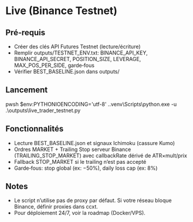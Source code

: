 Live (Binance Testnet)
======================

Pré‑requis
----------
- Créer des clés API Futures Testnet (lecture/écriture)
- Remplir outputs/TESTNET_ENV.txt: BINANCE_API_KEY, BINANCE_API_SECRET, POSITION_SIZE, LEVERAGE, MAX_POS_PER_SIDE, garde‑fous
- Vérifier BEST_BASELINE.json dans outputs/

Lancement
---------

pwsh
$env:PYTHONIOENCODING='utf-8'
.\.venv\Scripts\python.exe -u .\outputs\live_trader_testnet.py

Fonctionnalités
---------------
- Lecture BEST_BASELINE.json et signaux Ichimoku (cassure Kumo)
- Ordres MARKET + Trailing Stop serveur Binance (TRAILING_STOP_MARKET) avec callbackRate dérivé de ATR×mult/prix
- Fallback STOP_MARKET si le trailing n’est pas accepté
- Garde‑fous: stop global (ex: −50%), daily loss cap (ex: 8%)

Notes
-----
- Le script n’utilise pas de proxy par défaut. Si votre réseau bloque Binance, définir proxies dans ccxt.
- Pour déploiement 24/7, voir la roadmap (Docker/VPS).


